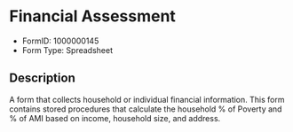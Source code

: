 # Financial Assessment

* FormID: 1000000145
* Form Type: Spreadsheet

## Description

A form that collects household or individual financial information. This form contains stored procedures that calculate the household % of Poverty and % of AMI based on income, household size, and address.